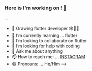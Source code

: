 ### Here is I'm working on !   👋
.
.
- 🔭 Grawing flutter developer 🕸👩‍💻
- 🌱 I’m currently learning ... flutter
- 👯 I’m looking to collaborate on flutter
- 🤔 I’m looking for help with coding 
- 💬 Ask me about anything
- 📫 How to reach me: ... [INSTAGRAM](https://www.instagram.com/sanal_p.k?r=sanal_p.k)
- 😄 Pronouns: ... He/Him
-->
